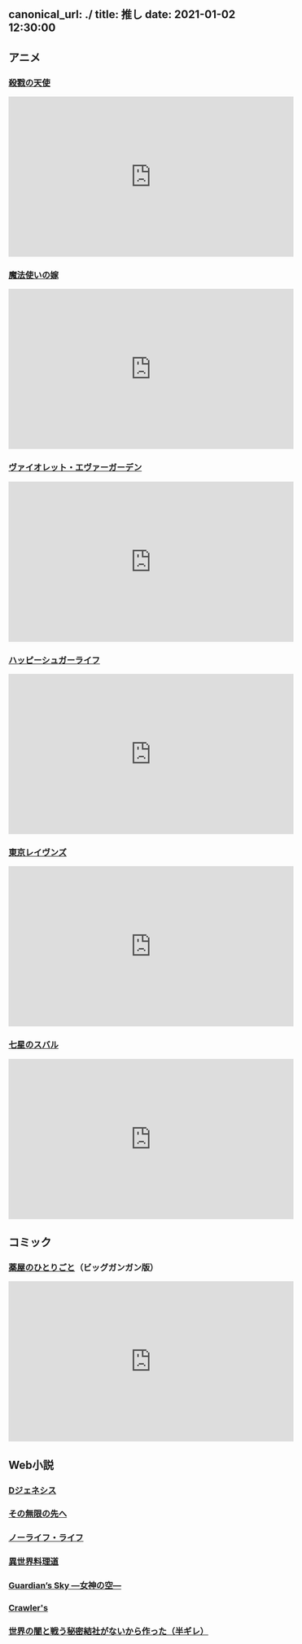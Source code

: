 canonical_url: ./
title: 推し
date: 2021-01-02 12:30:00
---

## アニメ
### <a href="http://satsuriku.com/" target="_blank">殺戮の天使</a>

<iframe width="560" height="315" src="https://www.youtube.com/embed/vSi7NGZQ-IA" frameborder="0" allow="accelerometer; autoplay; clipboard-write; encrypted-media; gyroscope; picture-in-picture" allowfullscreen></iframe>


### <a href="http://mahoyome.jp/" target="_blank">魔法使いの嫁</a>

<iframe width="560" height="315" src="https://www.youtube.com/embed/yufqwX8AwDg" frameborder="0" allow="accelerometer; autoplay; clipboard-write; encrypted-media; gyroscope; picture-in-picture" allowfullscreen></iframe>


### <a href="http://violet-evergarden.jp/" target="_blank">ヴァイオレット・エヴァーガーデン</a>

<iframe width="560" height="315" src="https://www.youtube.com/embed/BcgxyvX1rVU" frameborder="0" allow="accelerometer; autoplay; clipboard-write; encrypted-media; gyroscope; picture-in-picture" allowfullscreen></iframe>


### <a href="https://happysugarlife.tv/" target="_blank">ハッピーシュガーライフ</a>

<iframe width="560" height="315" src="https://www.youtube.com/embed/fOLR53jhgfs" frameborder="0" allow="accelerometer; autoplay; clipboard-write; encrypted-media; gyroscope; picture-in-picture" allowfullscreen></iframe>


### <a href="https://www.tokyo-ravens.com/" target="_blank">東京レイヴンズ</a>

<iframe width="560" height="315" src="https://www.youtube.com/embed/ZvGjPkMsCq8" frameborder="0" allow="accelerometer; autoplay; clipboard-write; encrypted-media; gyroscope; picture-in-picture" allowfullscreen></iframe>


### <a href="https://www.tbs.co.jp/anime/subaru/" target="_blank">七星のスバル</a>

<iframe width="560" height="315" src="https://www.youtube.com/embed/iGSxDkqwWOk" frameborder="0" allow="accelerometer; autoplay; clipboard-write; encrypted-media; gyroscope; picture-in-picture" allowfullscreen></iframe>



## コミック
### <a href="https://magazine.jp.square-enix.com/biggangan/introduction/kusuriya/" target="_blank">薬屋のひとりごと</a>（ビッグガンガン版）

<iframe width="560" height="315" src="https://www.youtube.com/embed/Flk-UZNmAL4" frameborder="0" allow="accelerometer; autoplay; clipboard-write; encrypted-media; gyroscope; picture-in-picture" allowfullscreen></iframe>



## Web小説
### <a href="https://ncode.syosetu.com/n7945fn/" target="_blank">Dジェネシス</a>

### <a href="https://ncode.syosetu.com/n6811ck/" target="_blank">その無限の先へ</a>

### <a href="https://ncode.syosetu.com/n8390n/" target="_blank">ノーライフ・ライフ</a>

### <a href="https://ncode.syosetu.com/n3125cg/" target="_blank">異世界料理道</a>

### <a href="https://ncode.syosetu.com/n8719eb/" target="_blank">Guardian’s Sky ―女神の空―</a>

### <a href="https://ncode.syosetu.com/n5472cu/" target="_blank">Crawler's</a>

### <a href="https://ncode.syosetu.com/n1435ev/" target="_blank">世界の闇と戦う秘密結社がないから作った（半ギレ）</a>

